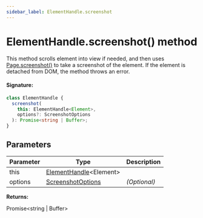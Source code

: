 ```yaml
---
sidebar_label: ElementHandle.screenshot
---
```


# ElementHandle.screenshot() method

This method scrolls element into view if needed, and then uses [Page.screenshot()](./puppeteer.page.screenshot.md) to take a screenshot of the element. If the element is detached from DOM, the method throws an error.

#### Signature:

```typescript
class ElementHandle {
  screenshot(
    this: ElementHandle<Element>,
    options?: ScreenshotOptions
  ): Promise<string | Buffer>;
}
```

## Parameters

| Parameter | Type                                                         | Description       |
| --------- | ------------------------------------------------------------ | ----------------- |
| this      | [ElementHandle](./puppeteer.elementhandle.md)&lt;Element&gt; |                   |
| options   | [ScreenshotOptions](./puppeteer.screenshotoptions.md)        | <i>(Optional)</i> |

**Returns:**

Promise&lt;string \| Buffer&gt;
